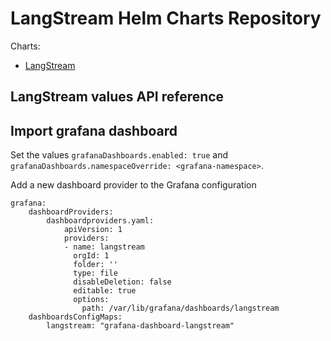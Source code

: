 # LangStream Helm Charts Repository

Charts:
- [LangStream](./charts/langstream/)


## LangStream values API reference

<!--- insert-ref-here-->


## Import grafana dashboard

Set the values `grafanaDashboards.enabled: true` and `grafanaDashboards.namespaceOverride: <grafana-namespace>`.


Add a new dashboard provider to the Grafana configuration

```
grafana:
    dashboardProviders:
        dashboardproviders.yaml:
            apiVersion: 1
            providers:
            - name: langstream
              orgId: 1
              folder: ''
              type: file
              disableDeletion: false
              editable: true
              options:
                path: /var/lib/grafana/dashboards/langstream
    dashboardsConfigMaps:
        langstream: "grafana-dashboard-langstream"
```

